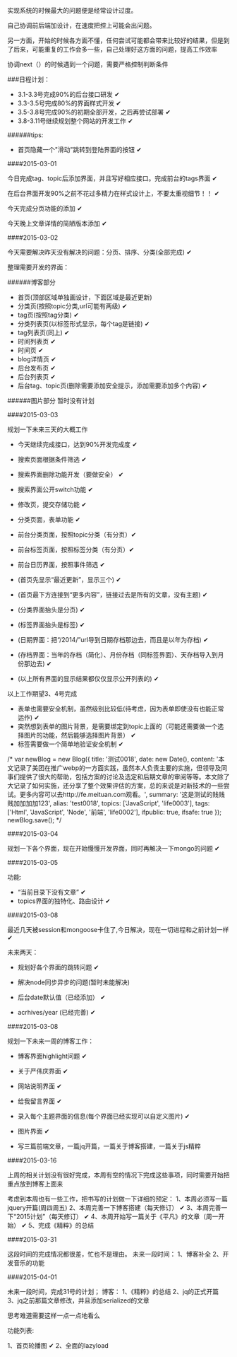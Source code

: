 实现系统的时候最大的问题便是经常设计过度。

自己协调前后端加设计，在速度把控上可能会出问题。

另一方面，开始的时候各方面不懂，任何尝试可能都会带来比较好的结果，但是到了后来，可能重复的工作会多一些，自己处理好这方面的问题，提高工作效率

协调next（）的时候遇到一个问题，需要严格控制判断条件

###日程计划：

* 3.1-3.3号完成90%的后台接口研发  ✔
* 3.3-3.5号完成80%的界面样式开发  ✔
* 3.5-3.8号完成90%的初期全部开发，之后再尝试部署  ✔
* 3.8-3.11号继续规划整个网站的开发工作  ✔


######tips:

* 首页隐藏一个"滑动"跳转到登陆界面的按钮  ✔

####2015-03-01

今日完成tag、topic后添加界面，并且写好相应接口。完成前台的tags界面  ✔

在后台界面开发90%之前不花过多精力在样式设计上，不要太重视细节！！  ✔

今天完成分页功能的添加  ✔

今天晚上文章详情的简陋版本添加  ✔

####2015-03-02

今天需要解决昨天没有解决的问题：分页、排序、分类(全部完成)  ✔

整理需要开发的界面：

######博客部分

* 首页(顶部区域单独画设计，下面区域是最近更新)
* 分类页(按照topic分类,url可能有两级)  ✔
* tag页(按照tag分类)  ✔
* 分类列表页(以标签形式显示，每个tag是链接)  ✔
* tag列表页(同上)  ✔
* 时间列表页  ✔
* 时间页  ✔
* blog详情页  ✔
* 后台发布页  ✔
* 后台列表页  ✔
* 后台tag、topic页(删除需要添加安全提示，添加需要添加多个内容)  ✔

######图片部分
暂时没有计划

####2015-03-03

规划一下未来三天的大概工作

* 今天继续完成接口，达到90%开发完成度  ✔
* 搜索页面根据条件筛选  ✔
* 搜索界面删除功能开发（要做安全）  ✔
* 搜索界面公开switch功能  ✔
* 修改页，提交存储功能  ✔
* 分类页面，表单功能  ✔


* 前台分类页面，按照topic分类（有分页）✔
* 前台标签页面，按照标签分类（有分页）✔
* 前台日历界面，按照事件筛选 ✔

* (首页先显示“最近更新”，显示三个)  ✔
* (首页最下方连接到“更多内容”，链接过去是所有的文章，没有主题)  ✔
* (分类界面抬头是分页)  ✔
* (标签界面抬头是标签)  ✔
* (日期界面：把“/2014/”url导到日期存档那边去，而且是以年为存档) ✔
* (存档界面：当年的存档（简化）、月份存档（同标签界面）、天存档导入到月份那边去) ✔
* (以上所有界面的显示结果都仅仅显示公开列表的) ✔

以上工作期望3、4号完成

* 表单也需要安全机制，虽然级别比较低(待考虑，因为表单即使没有也能正常运作)  ✔
* 突然想到表单的图片背景，是需要绑定到topic上面的（可能还需要做一个选择图片的功能，然后能够选择图片背景）  ✔
* 标签需要做一个简单地验证安全机制  ✔

/*
var newBlog = new Blog({
    title: '测试0018',
    date: new Date(),
    content: '本文记录了美团在推广webp的一方面实践，虽然本人负责主要的实施，但领导及同事们提供了很大的帮助，包括方案的讨论及选定和后期文章的审阅等等。本文除了大记录了如何实施，还分享了整个效果评估的方案，总的来说是对新技术的一些尝试。更多内容可以去http://fe.meituan.com观看。',
    summary: '这是测试的贱贱贱加加加加123',
    alias: 'test0018',
    topics: ['JavaScript', 'life0003'],
    tags: ['Html', 'JavaScript', 'Node', '前端', 'life0002'],
    ifpublic: true,
    ifsafe: true
});
newBlog.save();
*/


####2015-03-04

规划一下各个界面，现在开始慢慢开发界面，同时再解决一下mongo的问题  ✔

####2015-03-05

功能:

* “当前目录下没有文章”  ✔
* topics界面的独特化、路由设计  ✔

####2015-03-08

最近几天被session和mongoose卡住了,今日解决，现在一切进程和之前计划一样  ✔

未来两天：

* 规划好各个界面的跳转问题  ✔

* 解决node同步异步的问题(暂时未能解决)

* 后台date默认值（已经添加）  ✔

* acrhives/year (已经完善)  ✔

####2015-03-08

规划一下未来一周的博客工作：

* 博客界面highlight问题  ✔
* 关于严伟庆界面  ✔
* 网站说明界面  ✔
* 给我留言界面  ✔
* 录入每个主题界面的信息(每个界面已经实现可以自定义图片)  ✔
* 图片界面  ✔

* 写三篇前端文章，一篇jq开篇，一篇关于博客搭建，一篇关于js精粹

####2015-03-16

上周的相关计划没有很好完成，本周有空的情况下完成这些事项，同时需要开始把重点放到博客上面来

考虑到本周也有一些工作，把书写的计划做一下详细的预定：
1、本周必须写一篇jquery开篇(周四周五)
2、本周完善一下博客搭建（每天修订）  ✔
3、本周完善一下“2015计划”（每天修订）  ✔
4、本周开始写一篇关于《平凡》的文章（周一开始） ✔
5、完成《精粹》的总结

####2015-03-31

这段时间的完成情况都很差，忙也不是理由。
未来一段时间：
1、博客补全
2、开发音乐的功能

####2015-04-01

未来一段时间，完成31号的计划；
博客：
1、《精粹》的总结
2、jq的正式开篇
3、jq之前那篇文章修改，并且添加serialized的文章

思考难道需要这样一点一点地看么

功能列表:

1、首页轮播图  ✔
2、全面的lazyload
